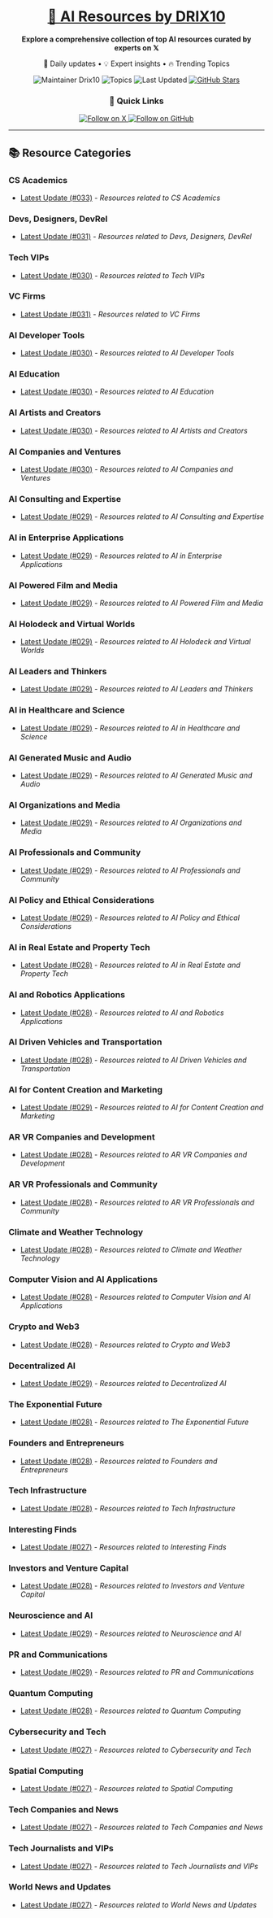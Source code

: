 
<div align="center">
  <h1><a href="https://x.com/DRIX_10_" target="_blank">🚀 AI Resources by DRIX10</a></h1>
  <p><strong>Explore a comprehensive collection of top AI resources curated by experts on 𝕏</strong></p>
  <p>🌟 Daily updates • 💡 Expert insights • 🔥 Trending Topics</p>

  <img src="https://img.shields.io/badge/Maintainer-Drix10-blue?style=for-the-badge" alt="Maintainer Drix10" />
  <img src="https://img.shields.io/badge/Topics-Everything%2C%20AI-red?style=for-the-badge" alt="Topics" />
  <img src="https://img.shields.io/github/last-commit/Drix10/ai-resources?style=for-the-badge&color=5D6D7E" alt="Last Updated" />
  <a href="https://github.com/Drix10/ai-resources"><img src="https://img.shields.io/github/stars/Drix10/ai-resources?style=for-the-badge&color=yellow" alt="GitHub Stars" /></a>

  <br>

  <h3>🌟 Quick Links</h3>
    <a href="https://x.com/DRIX_10_">
      <img src="https://img.shields.io/badge/Follow_on_𝕏-black?style=for-the-badge&logo=x&logoColor=white" alt="Follow on X" />
    </a>
    <a href="https://github.com/Drix10">
      <img src="https://img.shields.io/badge/Follow_on_GitHub-black?style=for-the-badge&logo=github&logoColor=white" alt="Follow on GitHub" />
    </a>
</div>

---

## 📚 Resource Categories

### CS Academics

*   [Latest Update (#033)](https://github.com/Drix10/ai-resources/blob/main/CS%20Academics/resources-033.md) - *Resources related to CS Academics*

### Devs, Designers, DevRel

*   [Latest Update (#031)](https://github.com/Drix10/ai-resources/blob/main/Devs%2C%20Designers%2C%20DevRel/resources-031.md) - *Resources related to Devs, Designers, DevRel*

### Tech VIPs

*   [Latest Update (#030)](https://github.com/Drix10/ai-resources/blob/main/Tech%20VIPs/resources-030.md) - *Resources related to Tech VIPs*

### VC Firms

*   [Latest Update (#031)](https://github.com/Drix10/ai-resources/blob/main/VC%20Firms/resources-031.md) - *Resources related to VC Firms*

### AI Developer Tools

*   [Latest Update (#030)](https://github.com/Drix10/ai-resources/blob/main/AI%20Developer%20Tools/resources-030.md) - *Resources related to AI Developer Tools*

### AI Education

*   [Latest Update (#030)](https://github.com/Drix10/ai-resources/blob/main/AI%20Education/resources-030.md) - *Resources related to AI Education*

### AI Artists and Creators

*   [Latest Update (#030)](https://github.com/Drix10/ai-resources/blob/main/AI%20Artists%20and%20Creators/resources-030.md) - *Resources related to AI Artists and Creators*

### AI Companies and Ventures

*   [Latest Update (#030)](https://github.com/Drix10/ai-resources/blob/main/AI%20Companies%20and%20Ventures/resources-030.md) - *Resources related to AI Companies and Ventures*

### AI Consulting and Expertise

*   [Latest Update (#029)](https://github.com/Drix10/ai-resources/blob/main/AI%20Consulting%20and%20Expertise/resources-029.md) - *Resources related to AI Consulting and Expertise*

### AI in Enterprise Applications

*   [Latest Update (#029)](https://github.com/Drix10/ai-resources/blob/main/AI%20in%20Enterprise%20Applications/resources-029.md) - *Resources related to AI in Enterprise Applications*

### AI Powered Film and Media

*   [Latest Update (#029)](https://github.com/Drix10/ai-resources/blob/main/AI%20Powered%20Film%20and%20Media/resources-029.md) - *Resources related to AI Powered Film and Media*

### AI Holodeck and Virtual Worlds

*   [Latest Update (#029)](https://github.com/Drix10/ai-resources/blob/main/AI%20Holodeck%20and%20Virtual%20Worlds/resources-029.md) - *Resources related to AI Holodeck and Virtual Worlds*

### AI Leaders and Thinkers

*   [Latest Update (#029)](https://github.com/Drix10/ai-resources/blob/main/AI%20Leaders%20and%20Thinkers/resources-029.md) - *Resources related to AI Leaders and Thinkers*

### AI in Healthcare and Science

*   [Latest Update (#029)](https://github.com/Drix10/ai-resources/blob/main/AI%20in%20Healthcare%20and%20Science/resources-029.md) - *Resources related to AI in Healthcare and Science*

### AI Generated Music and Audio

*   [Latest Update (#029)](https://github.com/Drix10/ai-resources/blob/main/AI%20Generated%20Music%20and%20Audio/resources-029.md) - *Resources related to AI Generated Music and Audio*

### AI Organizations and Media

*   [Latest Update (#029)](https://github.com/Drix10/ai-resources/blob/main/AI%20Organizations%20and%20Media/resources-029.md) - *Resources related to AI Organizations and Media*

### AI Professionals and Community

*   [Latest Update (#029)](https://github.com/Drix10/ai-resources/blob/main/AI%20Professionals%20and%20Community/resources-029.md) - *Resources related to AI Professionals and Community*

### AI Policy and Ethical Considerations

*   [Latest Update (#029)](https://github.com/Drix10/ai-resources/blob/main/AI%20Policy%20and%20Ethical%20Considerations/resources-029.md) - *Resources related to AI Policy and Ethical Considerations*

### AI in Real Estate and Property Tech

*   [Latest Update (#028)](https://github.com/Drix10/ai-resources/blob/main/AI%20in%20Real%20Estate%20and%20Property%20Tech/resources-028.md) - *Resources related to AI in Real Estate and Property Tech*

### AI and Robotics Applications

*   [Latest Update (#028)](https://github.com/Drix10/ai-resources/blob/main/AI%20and%20Robotics%20Applications/resources-028.md) - *Resources related to AI and Robotics Applications*

### AI Driven Vehicles and Transportation

*   [Latest Update (#028)](https://github.com/Drix10/ai-resources/blob/main/AI%20Driven%20Vehicles%20and%20Transportation/resources-028.md) - *Resources related to AI Driven Vehicles and Transportation*

### AI for Content Creation and Marketing

*   [Latest Update (#029)](https://github.com/Drix10/ai-resources/blob/main/AI%20for%20Content%20Creation%20and%20Marketing/resources-029.md) - *Resources related to AI for Content Creation and Marketing*

### AR VR Companies and Development

*   [Latest Update (#028)](https://github.com/Drix10/ai-resources/blob/main/AR%20VR%20Companies%20and%20Development/resources-028.md) - *Resources related to AR VR Companies and Development*

### AR VR Professionals and Community

*   [Latest Update (#028)](https://github.com/Drix10/ai-resources/blob/main/AR%20VR%20Professionals%20and%20Community/resources-028.md) - *Resources related to AR VR Professionals and Community*

### Climate and Weather Technology

*   [Latest Update (#028)](https://github.com/Drix10/ai-resources/blob/main/Climate%20and%20Weather%20Technology/resources-028.md) - *Resources related to Climate and Weather Technology*

### Computer Vision and AI Applications

*   [Latest Update (#028)](https://github.com/Drix10/ai-resources/blob/main/Computer%20Vision%20and%20AI%20Applications/resources-028.md) - *Resources related to Computer Vision and AI Applications*

### Crypto and Web3

*   [Latest Update (#028)](https://github.com/Drix10/ai-resources/blob/main/Crypto%20and%20Web3/resources-028.md) - *Resources related to Crypto and Web3*

### Decentralized AI

*   [Latest Update (#029)](https://github.com/Drix10/ai-resources/blob/main/Decentralized%20AI/resources-029.md) - *Resources related to Decentralized AI*

### The Exponential Future

*   [Latest Update (#028)](https://github.com/Drix10/ai-resources/blob/main/The%20Exponential%20Future/resources-028.md) - *Resources related to The Exponential Future*

### Founders and Entrepreneurs

*   [Latest Update (#028)](https://github.com/Drix10/ai-resources/blob/main/Founders%20and%20Entrepreneurs/resources-028.md) - *Resources related to Founders and Entrepreneurs*

### Tech Infrastructure

*   [Latest Update (#028)](https://github.com/Drix10/ai-resources/blob/main/Tech%20Infrastructure/resources-028.md) - *Resources related to Tech Infrastructure*

### Interesting Finds

*   [Latest Update (#027)](https://github.com/Drix10/ai-resources/blob/main/Interesting%20Finds/resources-027.md) - *Resources related to Interesting Finds*

### Investors and Venture Capital

*   [Latest Update (#028)](https://github.com/Drix10/ai-resources/blob/main/Investors%20and%20Venture%20Capital/resources-028.md) - *Resources related to Investors and Venture Capital*

### Neuroscience and AI

*   [Latest Update (#029)](https://github.com/Drix10/ai-resources/blob/main/Neuroscience%20and%20AI/resources-029.md) - *Resources related to Neuroscience and AI*

### PR and Communications

*   [Latest Update (#029)](https://github.com/Drix10/ai-resources/blob/main/PR%20and%20Communications/resources-029.md) - *Resources related to PR and Communications*

### Quantum Computing

*   [Latest Update (#028)](https://github.com/Drix10/ai-resources/blob/main/Quantum%20Computing/resources-028.md) - *Resources related to Quantum Computing*

### Cybersecurity and Tech

*   [Latest Update (#027)](https://github.com/Drix10/ai-resources/blob/main/Cybersecurity%20and%20Tech/resources-027.md) - *Resources related to Cybersecurity and Tech*

### Spatial Computing

*   [Latest Update (#027)](https://github.com/Drix10/ai-resources/blob/main/Spatial%20Computing/resources-027.md) - *Resources related to Spatial Computing*

### Tech Companies and News

*   [Latest Update (#027)](https://github.com/Drix10/ai-resources/blob/main/Tech%20Companies%20and%20News/resources-027.md) - *Resources related to Tech Companies and News*

### Tech Journalists and VIPs

*   [Latest Update (#027)](https://github.com/Drix10/ai-resources/blob/main/Tech%20Journalists%20and%20VIPs/resources-027.md) - *Resources related to Tech Journalists and VIPs*

### World News and Updates

*   [Latest Update (#027)](https://github.com/Drix10/ai-resources/blob/main/World%20News%20and%20Updates/resources-027.md) - *Resources related to World News and Updates*


